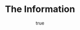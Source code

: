 ---
title: "The Information"
bookCover: "/assets/book-covers/the-information.jpg"
slug: "the-information"
bookAuthor: "James Gleick"
rating: 10
done: false
tags: []
summary: false
detailesNotes: false
amazonLink: ""
author:
  name: Rico Trebeljahr
  picture: "/assets/blog/profile.jpeg"
---